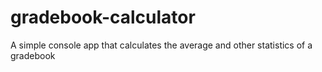 # gradebook-calculator
A simple console app that calculates the average and other statistics of a gradebook
